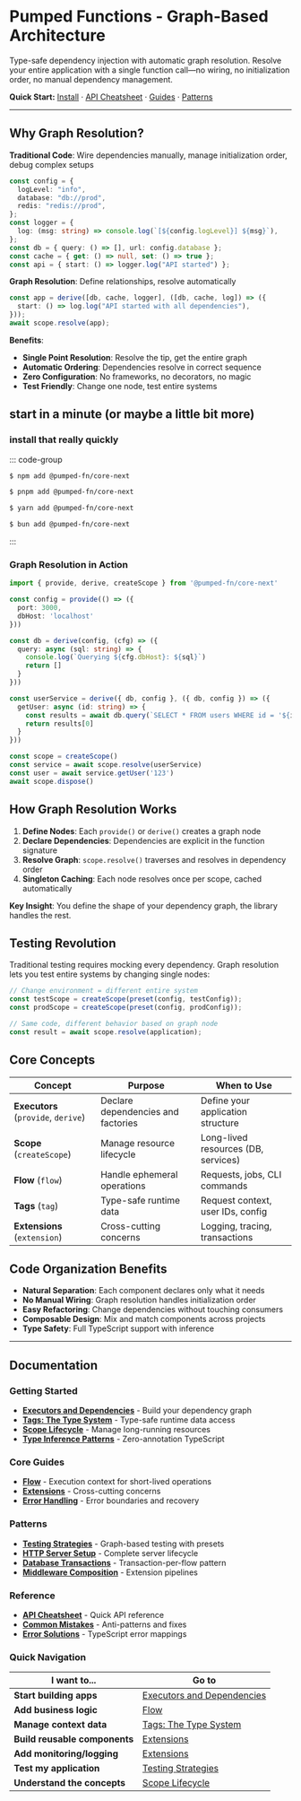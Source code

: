 # Pumped Functions - Graph-Based Architecture

Type-safe dependency injection with automatic graph resolution. Resolve your entire application with a single function call—no wiring, no initialization order, no manual dependency management.

**Quick Start:** [Install](#start-in-a-minute-or-maybe-a-little-bit-more) · [API Cheatsheet](./reference/api-cheatsheet.md) · [Guides](#getting-started) · [Patterns](#patterns)

---

## Why Graph Resolution?

**Traditional Code**: Wire dependencies manually, manage initialization order, debug complex setups

```typescript
const config = {
  logLevel: "info",
  database: "db://prod",
  redis: "redis://prod",
};
const logger = {
  log: (msg: string) => console.log(`[${config.logLevel}] ${msg}`),
};
const db = { query: () => [], url: config.database };
const cache = { get: () => null, set: () => true };
const api = { start: () => logger.log("API started") };
```

**Graph Resolution**: Define relationships, resolve automatically

```typescript
const app = derive([db, cache, logger], ([db, cache, log]) => ({
  start: () => log.log("API started with all dependencies"),
}));
await scope.resolve(app);
```

**Benefits**:

- **Single Point Resolution**: Resolve the tip, get the entire graph
- **Automatic Ordering**: Dependencies resolve in correct sequence
- **Zero Configuration**: No frameworks, no decorators, no magic
- **Test Friendly**: Change one node, test entire systems

## start in a minute (or maybe a little bit more)

### install that really quickly

::: code-group

```sh [npm]
$ npm add @pumped-fn/core-next
```

```sh [pnpm]
$ pnpm add @pumped-fn/core-next
```

```sh [yarn]
$ yarn add @pumped-fn/core-next
```

```sh [bun]
$ bun add @pumped-fn/core-next
```

:::

### Graph Resolution in Action

```ts twoslash
import { provide, derive, createScope } from '@pumped-fn/core-next'

const config = provide(() => ({
  port: 3000,
  dbHost: 'localhost'
}))

const db = derive(config, (cfg) => ({
  query: async (sql: string) => {
    console.log(`Querying ${cfg.dbHost}: ${sql}`)
    return []
  }
}))

const userService = derive({ db, config }, ({ db, config }) => ({
  getUser: async (id: string) => {
    const results = await db.query(`SELECT * FROM users WHERE id = '${id}'`)
    return results[0]
  }
}))

const scope = createScope()
const service = await scope.resolve(userService)
const user = await service.getUser('123')
await scope.dispose()
```

## How Graph Resolution Works

1. **Define Nodes**: Each `provide()` or `derive()` creates a graph node
2. **Declare Dependencies**: Dependencies are explicit in the function signature
3. **Resolve Graph**: `scope.resolve()` traverses and resolves in dependency order
4. **Singleton Caching**: Each node resolves once per scope, cached automatically

**Key Insight**: You define the shape of your dependency graph, the library handles the rest.

## Testing Revolution

Traditional testing requires mocking every dependency. Graph resolution lets you test entire systems by changing single nodes:

```typescript
// Change environment = different entire system
const testScope = createScope(preset(config, testConfig));
const prodScope = createScope(preset(config, prodConfig));

// Same code, different behavior based on graph node
const result = await scope.resolve(application);
```

## Core Concepts

| Concept | Purpose | When to Use |
|---------|---------|-------------|
| **Executors** (`provide`, `derive`) | Declare dependencies and factories | Define your application structure |
| **Scope** (`createScope`) | Manage resource lifecycle | Long-lived resources (DB, services) |
| **Flow** (`flow`) | Handle ephemeral operations | Requests, jobs, CLI commands |
| **Tags** (`tag`) | Type-safe runtime data | Request context, user IDs, config |
| **Extensions** (`extension`) | Cross-cutting concerns | Logging, tracing, transactions |

## Code Organization Benefits

- **Natural Separation**: Each component declares only what it needs
- **No Manual Wiring**: Graph resolution handles initialization order
- **Easy Refactoring**: Change dependencies without touching consumers
- **Composable Design**: Mix and match components across projects
- **Type Safety**: Full TypeScript support with inference

---

## Documentation

### Getting Started

- [**Executors and Dependencies**](./guides/01-executors-and-dependencies.md) - Build your dependency graph
- [**Tags: The Type System**](./guides/02-tags-the-type-system.md) - Type-safe runtime data access
- [**Scope Lifecycle**](./guides/03-scope-lifecycle.md) - Manage long-running resources
- [**Type Inference Patterns**](./guides/04-type-inference-patterns.md) - Zero-annotation TypeScript

### Core Guides

- [**Flow**](./guides/05-flow.md) - Execution context for short-lived operations
- [**Extensions**](./guides/09-extensions.md) - Cross-cutting concerns
- [**Error Handling**](./guides/10-error-handling.md) - Error boundaries and recovery

### Patterns

- [**Testing Strategies**](./patterns/testing-strategies.md) - Graph-based testing with presets
- [**HTTP Server Setup**](./patterns/http-server-setup.md) - Complete server lifecycle
- [**Database Transactions**](./patterns/database-transactions.md) - Transaction-per-flow pattern
- [**Middleware Composition**](./patterns/middleware-composition.md) - Extension pipelines

### Reference

- [**API Cheatsheet**](./reference/api-cheatsheet.md) - Quick API reference
- [**Common Mistakes**](./reference/common-mistakes.md) - Anti-patterns and fixes
- [**Error Solutions**](./reference/error-solutions.md) - TypeScript error mappings

### Quick Navigation

| I want to...                  | Go to                                                           |
| ----------------------------- | --------------------------------------------------------------- |
| **Start building apps**       | [Executors and Dependencies](./guides/01-executors-and-dependencies.md) |
| **Add business logic**        | [Flow](./guides/05-flow.md)                                    |
| **Manage context data**       | [Tags: The Type System](./guides/02-tags-the-type-system.md)  |
| **Build reusable components** | [Extensions](./guides/09-extensions.md)                        |
| **Add monitoring/logging**    | [Extensions](./guides/09-extensions.md)                        |
| **Test my application**       | [Testing Strategies](./patterns/testing-strategies.md)        |
| **Understand the concepts**   | [Scope Lifecycle](./guides/03-scope-lifecycle.md)              |
